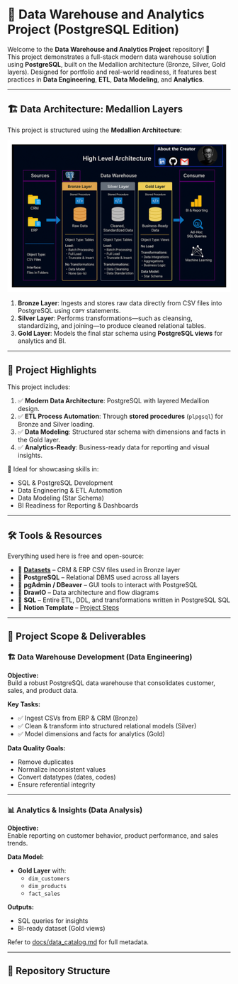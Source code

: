 # 🧠 Data Warehouse and Analytics Project (PostgreSQL Edition)

Welcome to the **Data Warehouse and Analytics Project** repository! 🚀  
This project demonstrates a full-stack modern data warehouse solution using **PostgreSQL**, built on the Medallion architecture (Bronze, Silver, Gold layers). Designed for portfolio and real-world readiness, it features best practices in **Data Engineering**, **ETL**, **Data Modeling**, and **Analytics**.

---

## 🏗️ Data Architecture: Medallion Layers

This project is structured using the **Medallion Architecture**:

![Data Architecture](docs/data_architecture.png)

1. **Bronze Layer**: Ingests and stores raw data directly from CSV files into PostgreSQL using `COPY` statements.
2. **Silver Layer**: Performs transformations—such as cleansing, standardizing, and joining—to produce cleaned relational tables.
3. **Gold Layer**: Models the final star schema using **PostgreSQL views** for analytics and BI.

---

## 📖 Project Highlights

This project includes:

1. ✅ **Modern Data Architecture**: PostgreSQL with layered Medallion design.
2. ✅ **ETL Process Automation**: Through **stored procedures** (`plpgsql`) for Bronze and Silver loading.
3. ✅ **Data Modeling**: Structured star schema with dimensions and facts in the Gold layer.
4. ✅ **Analytics-Ready**: Business-ready data for reporting and visual insights.

🎯 Ideal for showcasing skills in:
- SQL & PostgreSQL Development  
- Data Engineering & ETL Automation  
- Data Modeling (Star Schema)  
- BI Readiness for Reporting & Dashboards

---

## 🛠️ Tools & Resources

Everything used here is free and open-source:

- 📂 **[Datasets](datasets/)** – CRM & ERP CSV files used in Bronze layer
- 🐘 **PostgreSQL** – Relational DBMS used across all layers
- 🧠 **pgAdmin / DBeaver** – GUI tools to interact with PostgreSQL
- 📝 **DrawIO** – Data architecture and flow diagrams
- 🧱 **SQL** – Entire ETL, DDL, and transformations written in PostgreSQL SQL
- 🧾 **Notion Template** – [Project Steps](https://thankful-pangolin-2ca.notion.site/SQL-Data-Warehouse-Project-16ed041640ef80489667cfe2f380b269?pvs=4)

---

## 🚀 Project Scope & Deliverables

### 🏗️ Data Warehouse Development (Data Engineering)

**Objective:**  
Build a robust PostgreSQL data warehouse that consolidates customer, sales, and product data.

**Key Tasks:**
- ✅ Ingest CSVs from ERP & CRM (Bronze)
- ✅ Clean & transform into structured relational models (Silver)
- ✅ Model dimensions and facts for analytics (Gold)

**Data Quality Goals:**
- Remove duplicates
- Normalize inconsistent values
- Convert datatypes (dates, codes)
- Ensure referential integrity

---

### 📊 Analytics & Insights (Data Analysis)

**Objective:**  
Enable reporting on customer behavior, product performance, and sales trends.

**Data Model:**
- **Gold Layer** with:
  - `dim_customers`
  - `dim_products`
  - `fact_sales`

**Outputs:**
- SQL queries for insights
- BI-ready dataset (Gold views)

Refer to [docs/data_catalog.md](docs/data_catalog.md) for full metadata.

---

## 📁 Repository Structure

